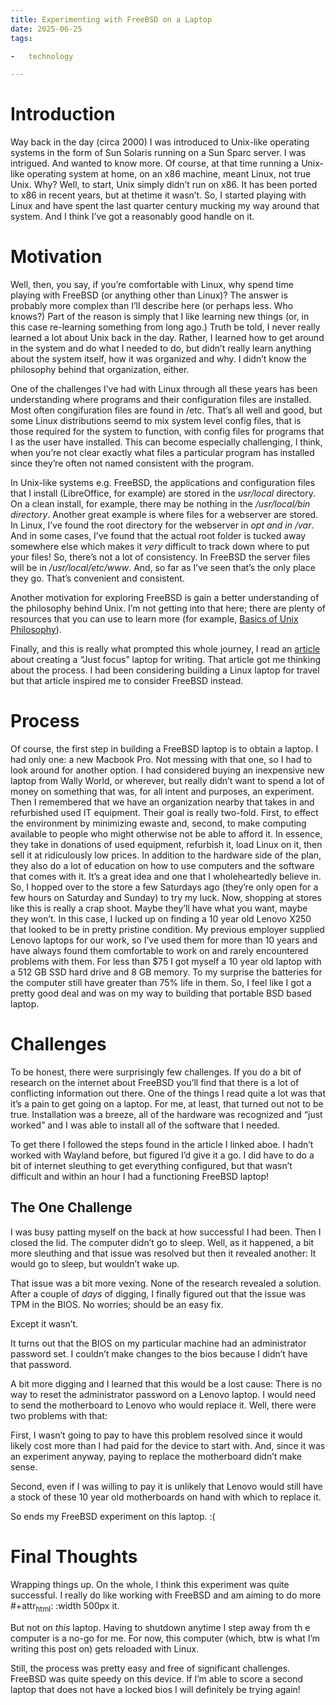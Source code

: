 ```yaml
---
title: Experimenting with FreeBSD on a Laptop
date: 2025-06-25
tags:

-   technology

---
```

# Introduction
Way back in the day (circa 2000) I was introduced to Unix-like operating systems in the form of Sun Solaris running on a Sun Sparc server.  I was intrigued. And wanted to know more. Of course, at that time running a Unix-like operating system at home, on an x86 machine, meant Linux, not true Unix.  Why? Well, to start, Unix simply didn&rsquo;t run on x86.  It has been ported to x86 in recent years, but at thetime it wasn&rsquo;t. So, I started playing with Linux and have spent the last quarter century mucking my way around that system.  And I think I&rsquo;ve got a reasonably good handle on it.


<a id="org1573670"></a>

# Motivation

Well, then, you say, if you&rsquo;re comfortable with Linux, why spend time playing with FreeBSD (or anything other than Linux)? The answer is probably more complex than I&rsquo;ll describe here (or perhaps less. Who knows?)  Part of the reason is simply that I like learning new things (or, in this case re-learning something from long ago.) Truth be told, I never really learned a lot about Unix back in the day. Rather, I learned how to get around in the system and do what I needed to do, but didn&rsquo;t really learn anything about the system itself, how it was organized and why.  I didn&rsquo;t know the philosophy behind that organization, either.

One of the challenges I&rsquo;ve had with Linux through all these years has been understanding where programs and their configuration files are installed.  Most often congifuration files are found in /etc.  That&rsquo;s all well and good, but some Linux distributions seemd to mix system level config files, that is those required for the system to function, with config files for programs that I as the user have installed.  This can become especially challenging, I think, when you&rsquo;re not clear exactly what files a particular program has installed since they&rsquo;re often not named consistent with the program.

In Unix-like systems e.g. FreeBSD, the applications and configuration files that I install (LibreOffice, for example) are stored in the *usr/local* directory.  On a clean install, for example, there may be nothing in the */usr/local/bin directory*.  Another great example is where files for a webserver are stored.  In Linux, I&rsquo;ve found the root directory for the webserver in *opt and in /var*. And in some cases, I&rsquo;ve found that the actual root folder is tucked away somewhere else which makes it *very* difficult to track down where to put your files! So, there&rsquo;s not a lot of consistency.  In FreeBSD the server files will be in */usr/local/etc/www*. And, so far as I&rsquo;ve seen that&rsquo;s the only place they go.  That&rsquo;s convenient and consistent.

Another motivation for exploring FreeBSD is gain a better understanding of the philosophy behind Unix.  I&rsquo;m not getting into that here; there are plenty of resources that you can use to learn more (for example, [Basics of Unix Philosophy](https://cscie26.dce.harvard.edu)).

Finally, and this is really what prompted this whole journey, I read an [article](https://stevengharms.com/longform/my-first-freebsd) about creating a &ldquo;Just focus&rdquo; laptop for writing. That article got me thinking about the process.  I had been considering building a Linux laptop for travel but that article inspired me to consider FreeBSD instead.


<a id="org704b364"></a>

# Process

Of course, the first step in building a FreeBSD laptop is to obtain a laptop.  I had only one: a new Macbook Pro.  Not messing with that one, so I had to look around for another option.  I had considered buying an inexpensive new laptop from Wally World, or wherever, but really didn&rsquo;t want to spend a lot of money on something that was, for all intent and purposes, an experiment. Then I remembered that we have an organization nearby that takes in and refurbished used IT equipment.  Their goal is really two-fold.  First, to effect the environment by minimizing ewaste and, second, to make computing available to people who might otherwise not be able to afford it.  In essence, they take in donations of used equipment, refurbish it, load Linux on it, then sell it at ridiculously low prices.  In addition to the hardware side of the plan, they also do a lot of education on how to use computers and the software that comes with it.  It&rsquo;s a great idea and one that I wholeheartedly believe in.
So, I hopped over to the store a few Saturdays ago (they&rsquo;re only open for a few hours on Saturday and Sunday) to try my luck.  Now, shopping at stores like this is really a crap shoot.  Maybe they&rsquo;ll have what you want, maybe they won&rsquo;t. In this case, I lucked up on finding a 10 year old Lenovo X250 that looked to be in pretty pristine condition.  My previous employer supplied Lenovo laptops for our work, so I&rsquo;ve used them for more than 10 years and have always found them comfortable to work on and rarely encountered problems with them. For less than $75 I got myself a 10 year old laptop with a 512 GB SSD hard drive and 8 GB memory.  To my surprise the batteries for the computer still have greater than 75% life in them.  So, I feel like I got a pretty good deal and was on my way to building that portable BSD based laptop.


<a id="org4d2341f"></a>

# Challenges

To be honest, there were surprisingly few challenges.  If you do a bit of research on the internet about FreeBSD you&rsquo;ll find that there is a lot of conflicting information out there. One of the things I read quite a lot was that it&rsquo;s a pain to get going on a laptop. For me, at least, that turned out not to be true. Installation was a breeze, all of the hardware was recognized and &ldquo;just worked&rdquo; and I was able to install all of the software that I needed.

To get there I followed the steps found in the article I linked aboe. I hadn&rsquo;t worked with Wayland before, but figured I&rsquo;d give it a go. I did have to do a bit of internet sleuthing to get everything configured, but that wasn&rsquo;t difficult and within an hour I had a functioning FreeBSD laptop!


<a id="org1a58943"></a>

## The One Challenge

I was busy patting myself on the back at how successful I had been. Then I closed the lid. The computer didn&rsquo;t go to sleep.  Well, as it happened, a bit more sleuthing and that issue was resolved but then it revealed another: It would go to sleep, but wouldn&rsquo;t wake up.

That issue was a bit more vexing. None of the research revealed a solution. After a couple of *days* of digging, I finally figured out that the issue was TPM in the BIOS. No worries; should be an easy fix.

Except it wasn&rsquo;t.

It turns out that the BIOS on my particular machine had an administrator password set. I couldn&rsquo;t make changes to the bios because I didn&rsquo;t have that password.

A bit more digging and I learned that this would be a lost cause: There is no way to reset the administrator password on a Lenovo laptop.  I would need to send the motherboard to Lenovo who would replace it.  Well, there were two problems with that:

First, I wasn&rsquo;t going to pay to have this problem resolved since it would likely cost more than I had paid for the device to start with. And, since it was an experiment anyway, paying to replace the motherboard didn&rsquo;t make sense.

Second, even if I was willing to pay it is unlikely that Lenovo would still have a stock of these 10 year old motherboards on hand with which to replace it.

So ends my FreeBSD experiment on this laptop. :(


<a id="org63ebabc"></a>

# Final Thoughts

Wrapping things up. On the whole, I think this experiment was quite successful. I really do like working with FreeBSD and am aiming to do more #+attr<sub>html</sub>: :width 500px it.

But not on *this* laptop. Having to shutdown anytime I step away from th e computer is a no-go for me. For now, this computer (which, btw is what I&rsquo;m writing this post on) gets reloaded with Linux.

Still, the process was pretty easy and free of significant challenges. FreeBSD was quite speedy on this device. If I&rsquo;m able to score a second laptop that does not have a locked bios I will definitely be trying again!

